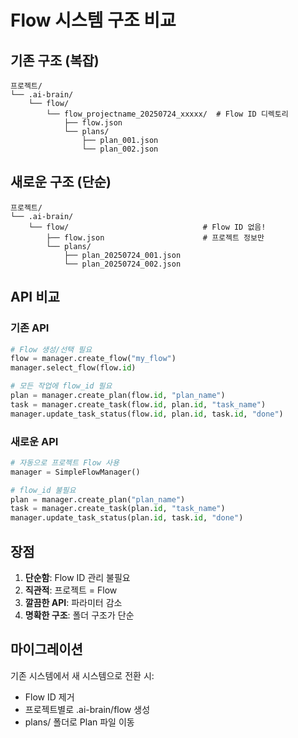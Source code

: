 # Flow 시스템 구조 비교

## 기존 구조 (복잡)
```
프로젝트/
└── .ai-brain/
    └── flow/
        └── flow_projectname_20250724_xxxxx/  # Flow ID 디렉토리
            ├── flow.json
            └── plans/
                ├── plan_001.json
                └── plan_002.json
```

## 새로운 구조 (단순)
```
프로젝트/
└── .ai-brain/
    └── flow/                              # Flow ID 없음!
        ├── flow.json                      # 프로젝트 정보만
        └── plans/
            ├── plan_20250724_001.json
            └── plan_20250724_002.json
```

## API 비교

### 기존 API
```python
# Flow 생성/선택 필요
flow = manager.create_flow("my_flow")
manager.select_flow(flow.id)

# 모든 작업에 flow_id 필요
plan = manager.create_plan(flow.id, "plan_name")
task = manager.create_task(flow.id, plan.id, "task_name")
manager.update_task_status(flow.id, plan.id, task.id, "done")
```

### 새로운 API
```python
# 자동으로 프로젝트 Flow 사용
manager = SimpleFlowManager()

# flow_id 불필요
plan = manager.create_plan("plan_name")
task = manager.create_task(plan.id, "task_name")
manager.update_task_status(plan.id, task.id, "done")
```

## 장점
1. **단순함**: Flow ID 관리 불필요
2. **직관적**: 프로젝트 = Flow
3. **깔끔한 API**: 파라미터 감소
4. **명확한 구조**: 폴더 구조가 단순

## 마이그레이션
기존 시스템에서 새 시스템으로 전환 시:
- Flow ID 제거
- 프로젝트별로 .ai-brain/flow 생성
- plans/ 폴더로 Plan 파일 이동
